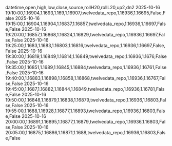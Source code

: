 datetime,open,high,low,close,source,rollH20,rollL20,up2,dn2
2025-10-16 19:10:00,1.16904,1.1693,1.169,1.16907,twelvedata_repo,1.16936,1.16695,False,False
2025-10-16 19:15:00,1.16904,1.16904,1.16837,1.16857,twelvedata_repo,1.16936,1.16697,False,False
2025-10-16 19:20:00,1.16857,1.16868,1.16824,1.16829,twelvedata_repo,1.16936,1.16697,False,False
2025-10-16 19:25:00,1.1683,1.1683,1.16803,1.16816,twelvedata_repo,1.16936,1.16697,False,False
2025-10-16 19:30:00,1.16819,1.16849,1.16814,1.16849,twelvedata_repo,1.16936,1.1676,False,False
2025-10-16 19:35:00,1.16851,1.1689,1.16845,1.16884,twelvedata_repo,1.16936,1.16761,False,False
2025-10-16 19:40:00,1.16883,1.16898,1.16858,1.16868,twelvedata_repo,1.16936,1.16767,False,False
2025-10-16 19:45:00,1.1687,1.16882,1.16844,1.16849,twelvedata_repo,1.16936,1.16781,False,False
2025-10-16 19:50:00,1.16848,1.16879,1.16838,1.16879,twelvedata_repo,1.16936,1.16803,False,False
2025-10-16 19:55:00,1.1688,1.16928,1.16877,1.16893,twelvedata_repo,1.16936,1.16803,False,False
2025-10-16 20:00:00,1.16891,1.16895,1.16877,1.16879,twelvedata_repo,1.16936,1.16803,False,False
2025-10-16 20:05:00,1.16875,1.16886,1.16871,1.1688,twelvedata_repo,1.16936,1.16803,False,False
